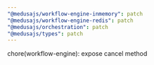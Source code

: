 ```yaml
---
"@medusajs/workflow-engine-inmemory": patch
"@medusajs/workflow-engine-redis": patch
"@medusajs/orchestration": patch
"@medusajs/types": patch
---
```


chore(workflow-engine): expose cancel method
